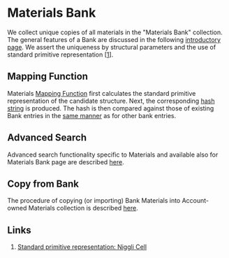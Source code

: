 # Materials Bank

We collect unique copies of all materials in the "Materials Bank" collection. The general features of a Bank are discussed in the following [introductory page](../entities-general/bank.md). We assert the uniqueness by structural parameters and the use of standard primitive representation [[1](#links)].

## Mapping Function

Materials [Mapping Function](../entities-general/bank.md#bank-mapping-function) first calculates the standard primitive representation of the candidate structure. Next, the corresponding [hash string](../entities-general/bank.md#hash-strings) is produced. The hash is then compared against those of existing Bank entries in the [same manner](../entities-general/bank.md) as for other bank entries.

## Advanced Search

Advanced search functionality specific to Materials and available also for Materials Bank page are described [here](actions/advanced-search.md).

## Copy from Bank

The procedure of copying (or importing) Bank Materials into Account-owned Materials collection is described [here](actions/copy-bank.md).

## Links

1. [Standard primitive representation: Niggli Cell](https://nvlpubs.nist.gov/nistpubs/sp958-lide/188-190.pdf)
